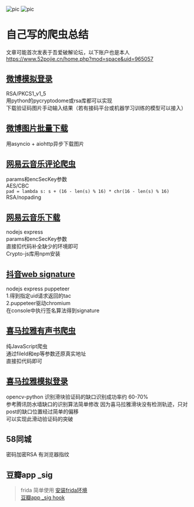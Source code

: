 ![pic](https://img.shields.io/badge/python-v3.7-green)
![pic](https://img.shields.io/badge/node-v12.16-green)
# 自己写的爬虫总结

文章可能首次发表于吾爱破解论坛，以下账户也是本人  
https://www.52pojie.cn/home.php?mod=space&uid=965057

## [微博模拟登录](introduction/weibo_login.md)

RSA/PKCS1_v1_5  
用python的pycryptodome或rsa库都可以实现  
下载验证码图片手动输入结果（若有接码平台或机器学习训练的模型可以接入）  

## [微博图片批量下载](introduction/weibo.md)

用asyncio + aiohttp异步下载图片  

## [网易云音乐评论爬虫](introduction/netease_comments.md)

params和encSecKey参数  
AES/CBC  
`pad = lambda s: s + (16 - len(s) % 16) * chr(16 - len(s) % 16)`  
RSA/nopading  

## [网易云音乐下载](introduction/netease_music.md)

nodejs express  
params和encSecKey参数  
直接扣代码补全缺少的环境即可  
Crypto-js库用npm安装  

## [抖音web signature](https://github.com/skygongque/douyin_signature)

nodejs express puppeteer  
1.得到指定uid请求返回的tac  
2.puppeteer驱动chromium  
在console中执行签名算法得到signature  

## [喜马拉雅有声书爬虫](introduction/ximalay_node.md)

纯JavaScript爬虫  
通过fileId和ep等参数还原真实地址  
直接扣代码即可  

## [喜马拉雅模拟登录](https://github.com/skygongque/login-ximalaya)
opencv-python 识别滑块验证码的缺口识别成功率约 60-70%  
参考腾讯防水墙缺口的识别算法简单修改
因为喜马拉雅滑块没有检测轨迹，只对post的缺口位置经过简单的偏移  
可以实现此滑动验证码的突破

## 58同城
密码加密RSA
有浏览器指纹  

## 豆瓣app _sig
> frida 简单使用
[安装frida环境](./frida_demo/installFrida.md)  
[豆瓣app _sig hook](./frida_demo/doubanAppSigHook.md)  



